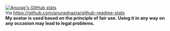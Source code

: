 [![Anurag's GitHub stats](https://github-readme-stats.vercel.app/api?username=BureibuNeko)](https://github.com/anuraghazra/github-readme-stats)
<br>
Via https://github.com/anuraghazra/github-readme-stats
<br>
<strong>My avatar is used based on the principle of fair use. Using it in any way on any occasion may lead to legal problems.</strong>
